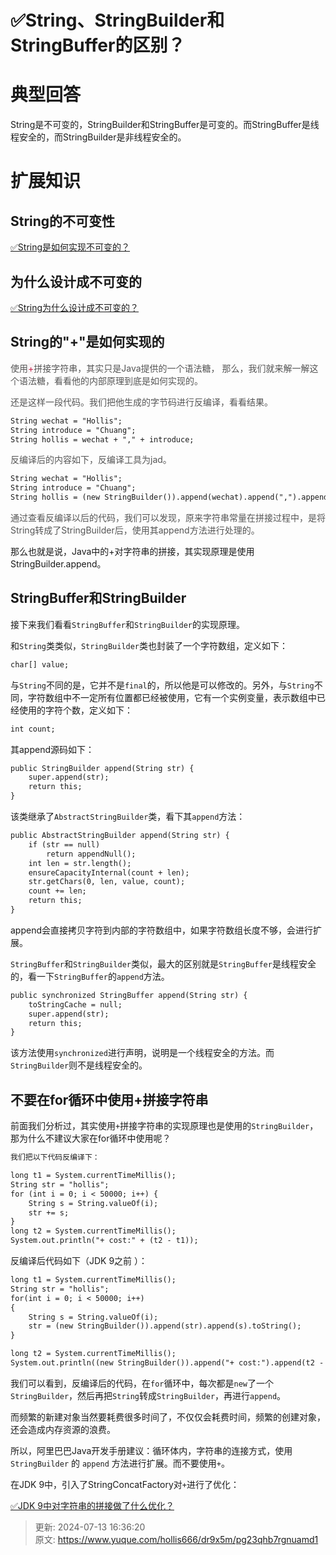 # ✅String、StringBuilder和StringBuffer的区别？

# 典型回答


String是不可变的，StringBuilder和StringBuffer是可变的。而StringBuffer是线程安全的，而StringBuilder是非线程安全的。



# 扩展知识


## String的不可变性


[✅String是如何实现不可变的？](https://www.yuque.com/hollis666/dr9x5m/ik9x1gx4zddllhhg)



## 为什么设计成不可变的


[✅String为什么设计成不可变的？](https://www.yuque.com/hollis666/dr9x5m/hhkgh2nsrlnf2g0g)

## String的"+"是如何实现的


<font style="color:rgb(85, 85, 85);">使用</font><font style="color:rgb(199, 37, 78);background-color:rgb(249, 242, 244);">+</font><font style="color:rgb(85, 85, 85);">拼接字符串，其实只是Java提供的一个语法糖， 那么，我们就来解一解这个语法糖，看看他的内部原理到底是如何实现的。</font>

<font style="color:rgb(85, 85, 85);">还是这样一段代码。我们把他生成的字节码进行反编译，看看结果。</font>



```latex
String wechat = "Hollis";
String introduce = "Chuang";
String hollis = wechat + "," + introduce;
```



<font style="color:rgb(85, 85, 85);">反编译后的内容如下，反编译工具为jad。</font>

<font style="color:rgb(85, 85, 85);"></font>

```latex
String wechat = "Hollis";
String introduce = "Chuang";
String hollis = (new StringBuilder()).append(wechat).append(",").append(introduce).toString();
```

<font style="color:rgb(85, 85, 85);"></font>

<font style="color:rgb(85, 85, 85);">通过查看反编译以后的代码，我们可以发现，原来字符串常量在拼接过程中，是将String转成了StringBuilder后，使用其append方法进行处理的。</font>

<font style="color:rgb(85, 85, 85);"></font>

那么也就是说，Java中的+对字符串的拼接，其实现原理是使用StringBuilder.append。





## StringBuffer和StringBuilder


接下来我们看看`StringBuffer`和`StringBuilder`的实现原理。



和`String`类类似，`StringBuilder`类也封装了一个字符数组，定义如下：



```latex
char[] value;
```





与`String`不同的是，它并不是`final`的，所以他是可以修改的。另外，与`String`不同，字符数组中不一定所有位置都已经被使用，它有一个实例变量，表示数组中已经使用的字符个数，定义如下：



```latex
int count;
```



其append源码如下：



```latex
public StringBuilder append(String str) {
    super.append(str);
    return this;
}
```



该类继承了`AbstractStringBuilder`类，看下其`append`方法：



```latex
public AbstractStringBuilder append(String str) {
    if (str == null)
        return appendNull();
    int len = str.length();
    ensureCapacityInternal(count + len);
    str.getChars(0, len, value, count);
    count += len;
    return this;
}
```





append会直接拷贝字符到内部的字符数组中，如果字符数组长度不够，会进行扩展。



`StringBuffer`和`StringBuilder`类似，最大的区别就是`StringBuffer`是线程安全的，看一下`StringBuffer`的`append`方法。



```latex
public synchronized StringBuffer append(String str) {
    toStringCache = null;
    super.append(str);
    return this;
}
```



该方法使用`synchronized`进行声明，说明是一个线程安全的方法。而`StringBuilder`则不是线程安全的。



## 不要在for循环中使用+拼接字符串




前面我们分析过，其实使用`+`拼接字符串的实现原理也是使用的`StringBuilder`，那为什么不建议大家在for循环中使用呢？



```latex
我们把以下代码反编译下：

long t1 = System.currentTimeMillis();
String str = "hollis";
for (int i = 0; i < 50000; i++) {
    String s = String.valueOf(i);
    str += s;
}
long t2 = System.currentTimeMillis();
System.out.println("+ cost:" + (t2 - t1));
```



反编译后代码如下（JDK 9之前 ）：



```latex
long t1 = System.currentTimeMillis();
String str = "hollis";
for(int i = 0; i < 50000; i++)
{
    String s = String.valueOf(i);
    str = (new StringBuilder()).append(str).append(s).toString();
}

long t2 = System.currentTimeMillis();
System.out.println((new StringBuilder()).append("+ cost:").append(t2 - t1).toString());
```



我们可以看到，反编译后的代码，在`for`循环中，每次都是`new`了一个`StringBuilder`，然后再把`String`转成`StringBuilder`，再进行`append`。



而频繁的新建对象当然要耗费很多时间了，不仅仅会耗费时间，频繁的创建对象，还会造成内存资源的浪费。



所以，阿里巴巴Java开发手册建议：循环体内，字符串的连接方式，使用 `StringBuilder` 的 `append` 方法进行扩展。而不要使用`+`。



在JDK 9中，引入了StringConcatFactory对`+`进行了优化：



[✅JDK 9中对字符串的拼接做了什么优化？](https://www.yuque.com/hollis666/dr9x5m/ifyf24hsuuvwynlp)







> 更新: 2024-07-13 16:36:20  
> 原文: <https://www.yuque.com/hollis666/dr9x5m/pg23qhb7rgnuamd1>